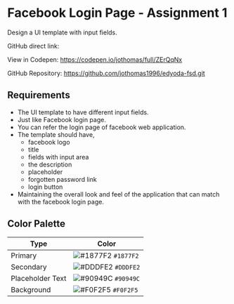 # Facebook Login Page - Assignment 1

Design a UI template with input fields.

GitHub direct link:

View in Codepen: https://codepen.io/jothomas/full/ZErQqNx

GitHub Repository: https://github.com/jothomas1996/edyoda-fsd.git

## Requirements

- The UI template to have different input fields.
- Just like Facebook login page.
- You can refer the login page of facebook web application.
- The template should have,
	- facebook logo
	- title
	- fields with input area
	- the description
	- placeholder
	- forgotten password link
	- login button
- Maintaining the overall look and feel of the application that can match with the facebook login page.

## Color Palette

| Type | Color |
| --- | --- |
| Primary | ![#1877F2]() `#1877F2` |
| Secondary | ![#DDDFE2]() `#DDDFE2` |
| Placeholder Text | ![#90949C]() `#90949C` |
| Background | ![#F0F2F5]() `#F0F2F5` |
